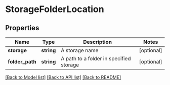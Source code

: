 # StorageFolderLocation

## Properties
Name | Type | Description | Notes
------------ | ------------- | ------------- | -------------
**storage** | **string** | A storage name | [optional] 
**folder_path** | **string** | A path to a folder in specified storage | [optional] 



[[Back to Model list]](README.md#documentation-for-models) [[Back to API list]](README.md#documentation-for-api-endpoints) [[Back to README]](README.md)



